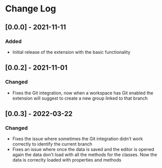 # Change Log

## [0.0.0] - 2021-11-11

### Added

- Initial release of the extension with the basic functionality

## [0.0.2] - 2021-11-01

### Changed

- Fixes the Git integration, now when a workspace has Git enabled the extension will suggest to create a new group linked to that branch

## [0.0.3] - 2022-03-22

### Changed

- Fixes the issue where sometimes the Git integration didn't work correctly to identify the current branch
- Fixes an issue where once the data is saved and the editor is opened again the data don't load with all the methods for the classes. Now the data is correclty loaded with properties and methods
